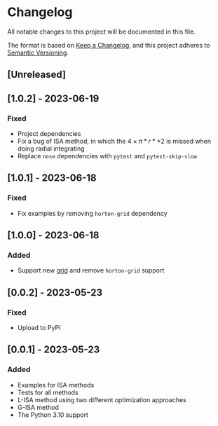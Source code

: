 # Changelog

All notable changes to this project will be documented in this file.

The format is based on [Keep a Changelog](https://keepachangelog.com/en/1.1.0/),
and this project adheres to [Semantic Versioning](https://semver.org/spec/v2.0.0.html).

## [Unreleased]

## [1.0.2] - 2023-06-19

### Fixed

- Project dependencies
- Fix a bug of ISA method, in which the $4 \times \pi * r**2$ is missed when doing radial integrating
- Replace `nose` dependencies with `pytest` and `pytest-skip-slow`

## [1.0.1] - 2023-06-18

### Fixed

- Fix examples by removing `horton-grid` dependency

## [1.0.0] - 2023-06-18

### Added

- Support new [grid](https://github.com/theochem/grid) and remove `horton-grid` support

## [0.0.2] - 2023-05-23

### Fixed

- Upload to PyPI

## [0.0.1] - 2023-05-23

### Added

- Examples for ISA methods
- Tests for all methods
- L-ISA method using two different optimization approaches
- G-ISA method
- The Python 3.10 support
